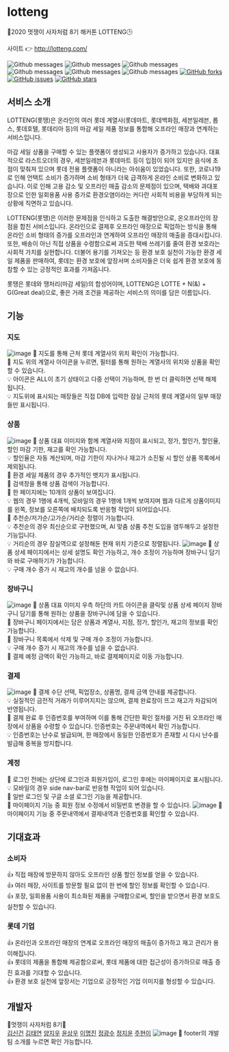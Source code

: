# lotteng
🦁2020 멋쟁이 사자처럼 8기 해커톤 LOTTENG🕒


사이트 👉 http://lotteng.com/


![Github messages](https://img.shields.io/github/languages/count/hyeoneedyou/lotteng)
![Github messages](https://img.shields.io/github/last-commit/hyeoneedyou/lotteng)
![Github messages](https://img.shields.io/github/languages/top/hyeoneedyou/lotteng)
![Github messages](https://img.shields.io/github/repo-size/hyeoneedyou/lotteng)
![Github messages](https://img.shields.io/github/languages/code-size/hyeoneedyou/lotteng)
![Github messages](https://img.shields.io/github/commit-activity/w/hyeoneedyou/lotteng)
[![GitHub forks](https://img.shields.io/github/forks/hyeoneedyou/lotteng)](https://github.com/hyeoneedyou/lotteng/network)
[![GitHub issues](https://img.shields.io/github/issues/hyeoneedyou/lotteng)](https://github.com/hyeoneedyou/lotteng/issues)
[![GitHub stars](https://img.shields.io/github/stars/hyeoneedyou/lotteng)](https://github.com/hyeoneedyou/lotteng/stargazers)
## 서비스 소개
LOTTENG(롯땡)은 온라인의 여러 롯데 계열사(롯데마트, 롯데백화점, 세븐일레븐, 롭스, 롯데호텔, 롯데리아 등)의 마감 세일 제품 정보를 통합해 오프라인 매장과 연계하는 서비스입니다.


마감 세일 상품을 구매할 수 있는 플랫폼이 생성되고 사용자가 증가하고 있습니다. 대표적으로 라스트오더의 경우, 세븐일레븐과 롯데마트 등이 입점이 되어 있지만 음식에 초점이 맞춰져 있으며 롯데 전용 플랫폼이 아니라는 아쉬움이 있었습니다.
또한, 코로나19로 인해 언택트 소비가 증가하며 소비 형태가 더욱 급격하게 온라인 소비로 변화하고 있습니다. 이로 인해 고용 감소 및 오프라인 매출 감소의 문제점이 있으며, 택배와 과대포장으로 인한 일회용품 사용 증가로 환경오염이라는 커다란 사회적 비용을 부담하게 되는 상황에 직면하고 있습니다.


LOTTENG(롯땡)은 이러한 문제점을 인식하고 도출한 해결방안으로, 온오프라인의 장점을 합친 서비스입니다. 온라인으로 결제후 오프라인 매장으로 픽업하는 방식을 통해 온라인 소비 형태의 증가를 오프라인과 연계하여 오프라인 매장의 매출을 증대시킵니다. 또한, 배송이 아닌 직접 상품을 수령함으로써 과도한 택배 쓰레기를 줄여 환경 보호라는 사회적 가치를 실현합니다. 더불어 용기를 가져오는 등 환경 보호 실천이 가능한 환경 세일 제품을 판매하여, 롯데는 환경 보호에 앞장서며 소비자들은 더욱 쉽게 환경 보호에 동참할 수 있는 긍정적인 효과를 가져옵니다.

롯땡은 롯데와 땡처리(마감 세일)의 합성어이며, LOTTENG은 LOTTE + N(&) + G(Great deal)으로, 좋은 거래 조건을 제공하는 서비스의 의미를 담은 이름입니다.

## 기능
### 지도
![image](https://user-images.githubusercontent.com/65571623/97068623-46e49d80-1604-11eb-9704-fc6c76855b53.png)
📌 지도를 통해 근처 롯데 계열사의 위치 확인이 가능합니다.  
📌 지도 위의 계열사 아이콘을 누르면, 필터를 통해 원하는 계열사의 위치와 상품을 확인할 수 있습니다.   
💡 아이콘은 ALL이 초기 상태이고 다중 선택이 가능하며, 한 번 더 클릭하면 선택 해제 됩니다.  
💡 지도위에 표시되는 매장들은 직접 DB에 입력한 잠실 근처의 롯데 계열사의 일부 매장들만 표시됩니다.
### 상품
![image](https://user-images.githubusercontent.com/65571623/97080067-a4441300-1633-11eb-9d4e-9449e84dab66.png)
📌 상품 대표 이미지와 함께 계열사와 지점이 표시되고, 정가, 할인가, 할인율, 할인 마감 기한, 재고를 확인 가능합니다.  
💡 할인율은 자동 계산되며, 마감 기한이 지나거나 재고가 소진될 시 할인 상품 목록에서 제외됩니다.  
📌 환경 세일 제품의 경우 추가적인 뱃지가 표시됩니다.   
📌 검색창을 통해 상품 검색이 가능합니다.   
📌 한 페이지에는 10개의 상품이 보여집니다.  
💡 웹의 경우 1행에 4개씩, 모바일의 경우 1행에 1개씩 보여지며 웹과 다르게 상품이미지를 왼쪽, 정보를 오른쪽에 배치되도록 반응형 작업이 되어있습니다.  
📌 추천순/저가순/고가순/거리순 정렬이 가능합니다.  
💡 추천순의 경우 최신순으로 구현했으며, AI 맞춤 상품 추천 도입을 염두해두고 설정한 기능입니다.  
💡 거리순의 경우 잠실역으로 설정해둔 현재 위치 기준으로 정렬됩니다.
![image](https://user-images.githubusercontent.com/65571623/97068681-ca9e8a00-1604-11eb-87e9-af5d87cf57dd.png)
📌 상품 상세 페이지에서는 상세 설명도 확인 가능하고, 개수 조정이 가능하며 장바구니 담기와 바로 구매하기가 가능합니다.  
💡 구매 개수 증가 시 재고의 개수를 넘을 수 없습니다.   
### 장바구니
![image](https://user-images.githubusercontent.com/65571623/97080161-64c9f680-1634-11eb-960c-a3d32dd66d57.png)
📌 상품 대표 이미지 우측 하단의 카트 아이콘을 클릭및 상품 상세 페이지 장바구니 담기를 통해 원하는 상품을 장바구니에 담을 수 있습니다.  
📌 장바구니 페이지에서는 담은 상품과 계열사, 지점, 정가, 할인가, 재고의 정보를 확인 가능합니다.  
📌 장바구니 목록에서 삭제 및 구매 개수 조정이 가능합니다.  
💡  구매 개수 증가 시 재고의 개수를 넘을 수 없습니다.  
📌 결제 예정 금액이 확인 가능하고, 바로 결제페이지로 이동 가능합니다.
### 결제
![image](https://user-images.githubusercontent.com/65571623/97068741-5adccf00-1605-11eb-8096-3b92f160d67e.png)
📌 결제 수단 선택, 픽업장소, 상품명, 결제 금액 안내를 제공합니다.  
💡 실질적인 금전적 거래가 이루어지지는 않으며, 결제 완료창이 뜨고 재고가 차감되어 반영됩니다.  
📌 결제 완료 후 인증번호를 부여하며 이를 통해 간단한 확인 절차를 거친 뒤 오프라인 매장에서 상품을 수령할 수 있습니다. 인증번호는 주문내역에서 확인 가능합니다.  
💡 인증번호는 난수로 발급되며, 한 매장에서 동일한 인증번호가 존재할 시 다시 난수를 발급해 중복을 방지합니다.
### 계정
📌 로그인 전에는 상단에 로그인과 회원가입이, 로그인 후에는 마이페이지로 표시됩니다.  
💡 모바일의 경우 side nav-bar로 반응형 작업이 되어 있습니다.  
📌 일반 로그인 및 구글 소셜 로그인 기능을 제공합니다.  
📌 마이페이지 기능 중 회원 정보 수정에서 비밀번호 변경을 할 수 있습니다.
![image](https://user-images.githubusercontent.com/65571623/97080264-03565780-1635-11eb-920c-81fd6168d970.png)
📌 마이페이지 기능 중 주문내역에서 결제내역과 인증번호를 확인할 수 있습니다.

## 기대효과
### 소비자
👍 직접 매장에 방문하지 않아도 오프라인 상품 할인 정보를 얻을 수 있습니다.  
👍 여러 매장, 사이트를 방문할 필요 없이 한 번에 할인 정보를 확인할 수 있습니다.  
👍 포장, 일회용품 사용이 최소화된 제품을 구매함으로써, 할인을 받으면서 환경 보호도 실천할 수 있습니다.
### 롯데 기업
👍 온라인과 오프라인 매장의 연계로 오프라인 매장의 매출이 증가하고 재고 관리가 용이해집니다.  
👍 롯데의 제품을 통합해 제공함으로써, 롯데 제품에 대한 접근성이 증가하므로 매출 증진 효과를 기대할 수 있습니다.  
👍 환경 보호 실천에 앞장서는 기업으로 긍정적인 기업 이미지를 형성할 수 있습니다.

## 개발자
🦁멋쟁이 사자처럼 8기🦁  
[김신건](https://github.com/shinkeonkim)
[김태연](https://github.com/taeyeon0319)
[양지우](https://github.com/didwldn3032)
[윤상우](https://github.com/Awarduuu)
[이명진](https://github.com/audwin505)
[정광수](https://github.com/hehahihang)
[정지윤](https://github.com/Chungjiyoon)
[주현이](https://github.com/hyeoneedyou)
![image](https://user-images.githubusercontent.com/65571623/97080305-4c0e1080-1635-11eb-9b1c-7dfe270d34c9.png)
📌 footer의 개발팀 소개를 누르면 확인 가능합니다.

